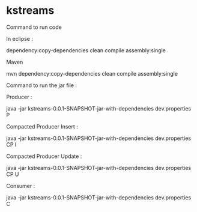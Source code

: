 # kstreams

Command to run code

In eclipse :

dependency:copy-dependencies clean compile assembly:single

Maven 

mvn dependency:copy-dependencies clean compile assembly:single



Command to run the jar file :

Producer :

java -jar kstreams-0.0.1-SNAPSHOT-jar-with-dependencies dev.properties P


Compacted Producer Insert :

java -jar kstreams-0.0.1-SNAPSHOT-jar-with-dependencies dev.properties CP I


Compacted Producer Update :

java -jar kstreams-0.0.1-SNAPSHOT-jar-with-dependencies dev.properties CP U


Consumer :

java -jar kstreams-0.0.1-SNAPSHOT-jar-with-dependencies dev.properties C

